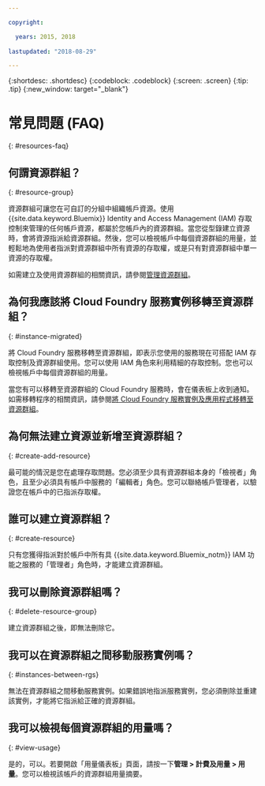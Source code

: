 ```yaml
---

copyright:

  years: 2015, 2018
  
lastupdated: "2018-08-29"

---
```



{:shortdesc: .shortdesc}
{:codeblock: .codeblock}
{:screen: .screen}
{:tip: .tip}
{:new_window: target="_blank"}


# 常見問題 (FAQ)
{: #resources-faq}

## 何謂資源群組？
{: #resource-group}

資源群組可讓您在可自訂的分組中組織帳戶資源。使用 {{site.data.keyword.Bluemix}} Identity and Access Management (IAM) 存取控制來管理的任何帳戶資源，都屬於您帳戶內的資源群組。當您從型錄建立資源時，會將資源指派給資源群組。然後，您可以檢視帳戶中每個資源群組的用量，並輕鬆地為使用者指派對資源群組中所有資源的存取權，或是只有對資源群組中單一資源的存取權。

如需建立及使用資源群組的相關資訊，請參閱[管理資源群組](/docs/resources/resourcegroups.html#rgs)。  

## 為何我應該將 Cloud Foundry 服務實例移轉至資源群組？
{: #instance-migrated}

將 Cloud Foundry 服務移轉至資源群組，即表示您使用的服務現在可搭配 IAM 存取控制及資源群組使用。您可以使用 IAM 角色來利用精細的存取控制。您也可以檢視帳戶中每個資源群組的用量。 

當您有可以移轉至資源群組的 Cloud Foundry 服務時，會在儀表板上收到通知。如需移轉程序的相關資訊，請參閱[將 Cloud Foundry 服務實例及應用程式移轉至資源群組](/docs/resources/instance_migration.html#migrate)。

## 為何無法建立資源並新增至資源群組？
{: #create-add-resource}

最可能的情況是您在處理存取問題。您必須至少具有資源群組本身的「檢視者」角色，且至少必須具有帳戶中服務的「編輯者」角色。您可以聯絡帳戶管理者，以驗證您在帳戶中的已指派存取權。 

## 誰可以建立資源群組？
{: #create-resource}

只有您獲得指派對於帳戶中所有具 {{site.data.keyword.Bluemix_notm}} IAM 功能之服務的「管理者」角色時，才能建立資源群組。

## 我可以刪除資源群組嗎？
{: #delete-resource-group}

建立資源群組之後，即無法刪除它。

## 我可以在資源群組之間移動服務實例嗎？
{: #instances-between-rgs}

無法在資源群組之間移動服務實例。如果錯誤地指派服務實例，您必須刪除並重建該實例，才能將它指派給正確的資源群組。  

## 我可以檢視每個資源群組的用量嗎？
{: #view-usage}

是的，可以。若要開啟「用量儀表板」頁面，請按一下**管理 > 計費及用量 > 用量**。您可以檢視該帳戶的資源群組用量摘要。 
